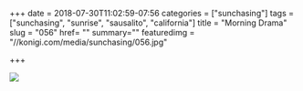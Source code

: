+++
date = 2018-07-30T11:02:59-07:56
categories = ["sunchasing"]
tags = ["sunchasing", "sunrise", "sausalito", "california"]
title = "Morning Drama"
slug = "056"
href= ""
summary=""
featuredimg = "//konigi.com/media/sunchasing/056.jpg"

+++

<img src="//konigi.com/media/sunchasing/056.jpg" />